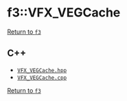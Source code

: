 # f3::VFX_VEGCache

[Return to `f3`](/docs/f3.md)

## C++

- [`VFX_VEGCache.hpp`](/c++/include/VFX_VEGCache.hpp)
- [`VFX_VEGCache.cpp`](/c++/source/VFX_VEGCache.cpp)

[Return to `f3`](/docs/f3.md)